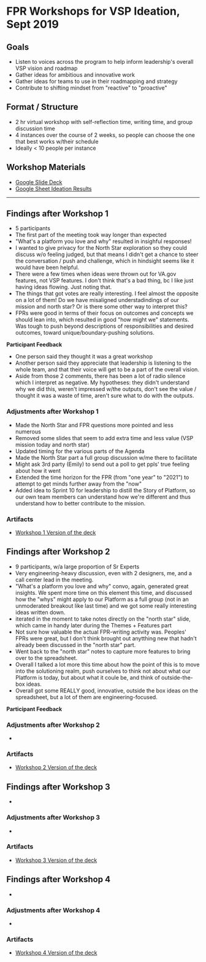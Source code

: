 # FPR Workshops for VSP Ideation, Sept 2019 

## Goals
- Listen to voices across the program to help inform leadership's overall VSP vision and roadmap
- Gather ideas for ambitious and innovative work
- Gather ideas for teams to use in their roadmapping and strategy
- Contribute to shifting mindset from "reactive" to "proactive"

## Format / Structure
- 2 hr virtual workshop with self-reflection time, writing time, and group discussion time
- 4 instances over the course of 2 weeks, so people can choose the one that best works w/their schedule
- Ideally < 10 people per instance

## Workshop Materials
- [Google Slide Deck](https://docs.google.com/presentation/d/1JpEe7lFtAz4Ez2XMYvIZXjwpXa3EQ_XRRcyJJFYgcFE/edit#slide=id.p)
- [Google Sheet Ideation Results](https://docs.google.com/spreadsheets/d/17ubZRzXGaNjxCRE9rdHTdiRjSXtTTgORHGVfb3IVd6k/edit#gid=0)

---

## Findings after Workshop 1
- 5 participants
- The first part of the meeting took way longer than expected
- "What's a platform you love and why" resulted in insighful responses!
- I wanted to give privacy for the North Star exploration so they could discuss w/o feeling judged, but that means I didn't get a chance to steer the conversation / push and challenge, which in hindsight seems like it would have been helpful.
- There were a few times when ideas were thrown out for VA.gov features, not VSP features. I don't think that's a bad thing, bc I like just having ideas flowing. Just noting that.
- The things that got votes are really interesting. I feel almost the opposite on a lot of them! Do we have misaligned understadindings of our mission and north star? Or is there some other way to interpret this? 
- FPRs were good in terms of their focus on outcomes and concepts we should lean into, which resulted in good "how might we" statements. Was tough to push beyond descriptions of responsibilities and desired outcomes, toward unique/boundary-pushing solutions.

**Participant Feedback**
- One person said they thought it was a great workshop
- Another person said they appreciate that leadership is listening to the whole team, and that their voice will get to be a part of the overall vision.
- Aside from those 2 comments, there has been a lot of radio silence which I interpret as negative. My hypotheses: they didn't understand why we did this, weren't impressed w/the outputs, don't see the value / thought it was a waste of time, aren't sure what to do with the outputs.

### Adjustments after Workshop 1
- Made the North Star and FPR questions more pointed and less numerous
- Removed some slides that seem to add extra time and less value (VSP mission today and north star)
- Updated timing for the various parts of the Agenda
- Made the North Star part a full group discussion w/me there to facilitate
- Might ask 3rd party (Emily) to send out a poll to get ppls' true feeling about how it went
- Extended the time horizon for the FPR (from "one year" to "2021") to attempt to get minds further away from the "now"
- Added idea to Sprint 10 for leadership to distill the Story of Platform, so our own team members can understand how we're different and thus understand how to better contribute to the mission.

### Artifacts
- [Workshop 1 Version of the deck]()

## Findings after Workshop 2
- 9 participants, w/a large proportion of Sr Experts
- Very engineering-heavy discussion, even with 2 designers, me, and a call center lead in the meeting.
- "What's a platform you love and why" convo, again, generated great insights. We spent more time on this element this time, and discussed how the "whys" might apply to our Platform as a full group (not in an unmoderated breakout like last time) and we got some really interesting ideas written down.
- iterated in the moment to take notes directly on the "north star" slide, which came in handy later during the Themes + Features part
- Not sure how valuable the actual FPR-writing activity was. Peoples' FPRs were great, but I don't think brought out anytthing new that hadn't already been discussed in the "north star" part.
- Went back to the "north star" notes to capture more features to bring over to the spreadsheet.
- Overall I talked a lot more this time about how the point of this is to move into the solutioning realm, push ourselves to think not about what our Platform is today, but about what it coule be, and think of outside-the-box ideas.
- Overall got some REALLY good, innovative, outside the box ideas on the spreadsheet, but a lot of them are engineering-focused.

**Participant Feedback**

### Adjustments after Workshop 2
- 

### Artifacts
- [Workshop 2 Version of the deck]()

## Findings after Workshop 3
- 

### Adjustments after Workshop 3
- 

### Artifacts
- [Workshop 3 Version of the deck]()

## Findings after Workshop 4
- 

### Adjustments after Workshop 4
- 

### Artifacts
- [Workshop 4 Version of the deck]()
